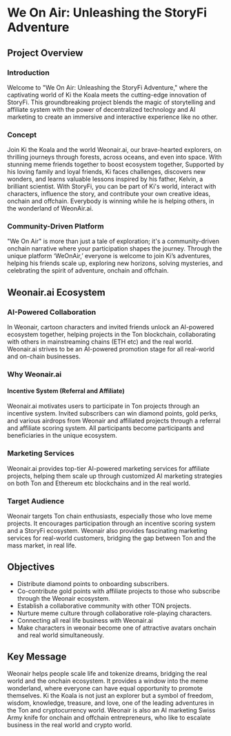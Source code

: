 # We On Air: Unleashing the StoryFi Adventure

## Project Overview

### Introduction

Welcome to "We On Air: Unleashing the StoryFi Adventure," where the captivating world of Ki the Koala meets the cutting-edge innovation of StoryFi. This groundbreaking project blends the magic of storytelling and affiliate system with the power of decentralized technology and AI marketing to create an immersive and interactive experience like no other.

### Concept

Join Ki the Koala and the world Weonair.ai, our brave-hearted explorers, on thrilling journeys through forests, across oceans, and even into space. With stunning meme friends together to boost ecosystem together, Supported by his loving family and loyal friends, Ki faces challenges, discovers new wonders, and learns valuable lessons inspired by his father, Kelvin, a brilliant scientist. With StoryFi, you can be part of Ki's world, interact with characters, influence the story, and contribute your own creative ideas, onchain and offchain. Everybody is winning while he is helping others, in the wonderland of WeonAir.ai.

### Community-Driven Platform

"We On Air" is more than just a tale of exploration; it's a community-driven onchain narrative where your participation shapes the journey. Through the unique platform ‘WeOnAir,’ everyone is welcome to join Ki’s adventures, helping his friends scale up, exploring new horizons, solving mysteries, and celebrating the spirit of adventure, onchain and offchain.

## Weonair.ai Ecosystem

### AI-Powered Collaboration

In Weonair, cartoon characters and invited friends unlock an AI-powered ecosystem together, helping projects in the Ton blockchain, collaborating with others in mainstreaming chains (ETH etc) and the real world. Weonair.ai strives to be an AI-powered promotion stage for all real-world and on-chain businesses.

### Why Weonair.ai

#### Incentive System (Referral and Affiliate)

Weonair.ai motivates users to participate in Ton projects through an incentive system. Invited subscribers can win diamond points, gold perks, and various airdrops from Weonair and affiliated projects through a referral and affiliate scoring system. All participants become participants and beneficiaries in the unique ecosystem.

### Marketing Services

Weonair.ai provides top-tier AI-powered marketing services for affiliate projects, helping them scale up through customized AI marketing strategies on both Ton and Ethereum etc blockchains and in the real world.

### Target Audience

Weonair targets Ton chain enthusiasts, especially those who love meme projects. It encourages participation through an incentive scoring system and a StoryFi ecosystem. Weonair also provides fascinating marketing services for real-world customers, bridging the gap between Ton and the mass market, in real life.

## Objectives

- Distribute diamond points to onboarding subscribers.
- Co-contribute gold points with affiliate projects to those who subscribe through the Weonair ecosystem.
- Establish a collaborative community with other TON projects.
- Nurture meme culture through collaborative role-playing characters.
- Connecting all real life business with Weonair.ai
- Make characters in weonair become one of attractive avatars onchain and real world simultaneously.

## Key Message

Weonair helps people scale life and tokenize dreams, bridging the real world and the onchain ecosystem. It provides a window into the meme wonderland, where everyone can have equal opportunity to promote themselves. Ki the Koala is not just an explorer but a symbol of freedom, wisdom, knowledge, treasure, and love, one of the leading adventures in the Ton and cryptocurrency world. Weonair is also an AI marketing Swiss Army knife for onchain and offchain entrepreneurs, who like to escalate business in the real world and crypto world.
